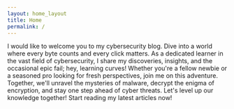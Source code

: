 ```yaml
---
layout: home_layout
title: Home
permalink: /
---  
```


I would like to welcome you to my cybersecurity blog. Dive into a world where every byte counts and every click matters. As a dedicated learner in the vast field of cybersecurity, I share my discoveries, insights, and the occasional epic fail; hey, learning curves! Whether you're a fellow newbie or a seasoned pro looking for fresh perspectives, join me on this adventure. Together, we'll unravel the mysteries of malware, decrypt the enigma of encryption, and stay one step ahead of cyber threats. Let's level up our knowledge together! Start reading my latest articles now!